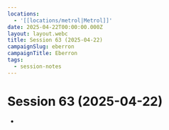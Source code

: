 ```yaml
---
locations:
  - '[[locations/metrol|Metrol]]'
date: 2025-04-22T00:00:00.000Z
layout: layout.webc
title: Session 63 (2025-04-22)
campaignSlug: eberron
campaignTitle: Eberron
tags:
  - session-notes
---
```

# Session 63 (2025-04-22)

- 
